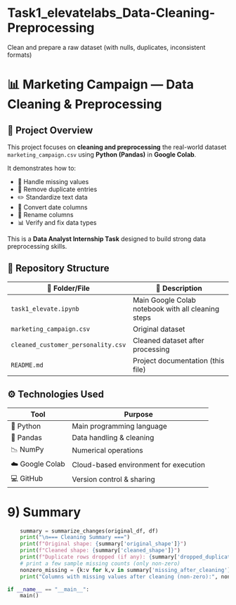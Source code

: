 # Task1_elevatelabs_Data-Cleaning-Preprocessing
Clean and prepare a raw dataset (with nulls, duplicates, inconsistent formats)

# 📊 Marketing Campaign — Data Cleaning & Preprocessing

## 🧠 Project Overview
This project focuses on **cleaning and preprocessing** the real-world dataset `marketing_campaign.csv` using **Python (Pandas)** in **Google Colab**.

It demonstrates how to:
- 🧹 Handle missing values  
- 🔁 Remove duplicate entries  
- ✏️ Standardize text data  
- 📅 Convert date columns  
- 🔡 Rename columns  
- 📊 Verify and fix data types  

This is a **Data Analyst Internship Task** designed to build strong data preprocessing skills.


## 📁 Repository Structure

| 📂 Folder/File | 📘 Description |
|----------------|----------------|
| `task1_elevate.ipynb` | Main Google Colab notebook with all cleaning steps |
| `marketing_campaign.csv` | Original dataset |
| `cleaned_customer_personality.csv` | Cleaned dataset after processing |
| `README.md` | Project documentation (this file) |


## ⚙️ Technologies Used

| Tool | Purpose |
|------|----------|
| 🐍 Python | Main programming language |
| 🧾 Pandas | Data handling & cleaning |
| 📉 NumPy | Numerical operations |
| ☁️ Google Colab | Cloud-based environment for execution |
| 💻 GitHub | Version control & sharing |

# 9) Summary
```python
    summary = summarize_changes(original_df, df)
    print("\n=== Cleaning Summary ===")
    print(f"Original shape: {summary['original_shape']}")
    print(f"Cleaned shape: {summary['cleaned_shape']}")
    print(f"Duplicate rows dropped (if any): {summary['dropped_duplicates']}")
    # print a few sample missing counts (only non-zero)
    nonzero_missing = {k:v for k,v in summary['missing_after_cleaning'].items() if v>0}
    print("Columns with missing values after cleaning (non-zero):", nonzero_missing)

if __name__ == "__main__":
    main()
```

